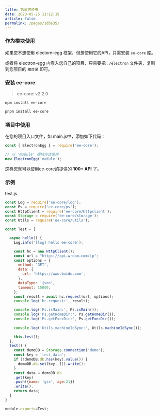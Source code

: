 ```yaml
---
title: 第三方使用
date: 2023-05-25 11:12:19
article: false
permalink: /pages/1dbe35/
---
```


###  作为模块使用
如果您不想使用 electorn-egg 框架，但想使用它的API，只需安装 `ee-core` 库。

或者将 electron-egg 内嵌入您自己的项目，只需要把 `./electron` 文件夹，复制到您项目的 `根目录` 即可。

###  安装 ee-core
> ee-core: v2.2.0

<code-group>
  <code-block title="npm" active>

```bash
npm install ee-core
```
  </code-block>

  <code-block title="pnpm">
  
```bash
pnpm install ee-core
```
  </code-block>
</code-group>

### 项目中使用
在您的项目入口文件，如 main.js中，添加如下代码：
```javascript
const { ElectronEgg } = require('ee-core');

// 以 'module' 模块方式使用 
new ElectronEgg('module');
```

这样您就可以使用ee-core的提供的 **100+ API** 了。

### 示例
test.js
```javascript
const Log = require('ee-core/log');
const Ps = require('ee-core/ps');
const HttpClient = require('ee-core/httpclient');
const Storage = require('ee-core/storage');
const Utils = require('ee-core/utils');

const Test = {

  async hello() {
    Log.info('[log] hello ee-core');

    const hc = new HttpClient();
    const url = "https://api.wrdan.com/ip";
    const options = {
      method: 'GET',
      data: {
        url: 'https://www.baidu.com',
      },
      dataType: 'json',
      timeout: 15000,  
    };
    const result = await hc.request(url, options);
    console.log('hc.request:', result);

    console.log('Ps.isMain:', Ps.isMain());
    console.log('Ps.getHomeDir:', Ps.getHomeDir());
    console.log('Ps.getExecDir:', Ps.getExecDir());
 
    console.log('Utils.machineIdSync:', Utils.machineIdSync());

    this.test();
  },
  test() {
    const demoDB = Storage.connection('demo');  
    const key = 'test_data';
    if (!demoDB.db.has(key).value()) {
      demoDB.db.set(key, []).write();
    }
    const data = demoDB.db
    .get(key)
    .push({name: 'gsx', age:21})
    .write();
    return data;
  }
}

module.exports=Test;
```
